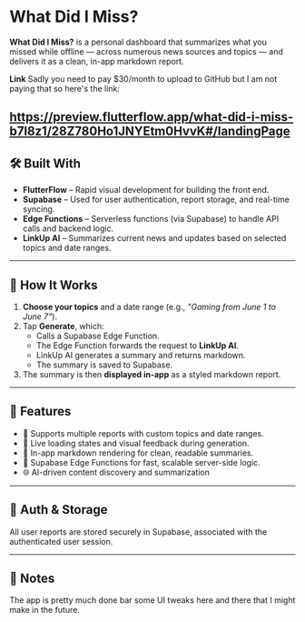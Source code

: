 # What Did I Miss?

**What Did I Miss?** is a personal dashboard that summarizes what you missed while offline — across numerous news sources and topics — and delivers it as a clean, in-app markdown report.

**Link** Sadly you need to pay $30/month to upload to GitHub but I am not paying that so here's the link: 

https://preview.flutterflow.app/what-did-i-miss-b7l8z1/28Z780Ho1JNYEtm0HvvK#/landingPage
---

## 🛠 Built With

- **FlutterFlow** – Rapid visual development for building the front end.
- **Supabase** – Used for user authentication, report storage, and real-time syncing.
- **Edge Functions** – Serverless functions (via Supabase) to handle API calls and backend logic.
- **LinkUp AI** – Summarizes current news and updates based on selected topics and date ranges.

---

## 📱 How It Works

1. **Choose your topics** and a date range (e.g., *"Gaming from June 1 to June 7"*).
2. Tap **Generate**, which:
   - Calls a Supabase Edge Function.
   - The Edge Function forwards the request to **LinkUp AI**.
   - LinkUp AI generates a summary and returns markdown.
   - The summary is saved to Supabase.
3. The summary is then **displayed in-app** as a styled markdown report.

---

## 🧩 Features

- 📅 Supports multiple reports with custom topics and date ranges.
- 🔄 Live loading states and visual feedback during generation.
- 📄 In-app markdown rendering for clean, readable summaries.
- 🚀 Supabase Edge Functions for fast, scalable server-side logic.
- 🌐 AI-driven content discovery and summarization

---

## 🔐 Auth & Storage

All user reports are stored securely in Supabase, associated with the authenticated user session.

---

## 📎 Notes

The app is pretty much done bar some UI tweaks here and there that I might make in the future.
